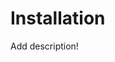 Installation
============

Add description!

<!--
The recommended way to install the unitpackage is to use your package manager,
(e.g., `apt-get` on Debian or Ubuntu, `pacman` on Arch Linux, `brew` on macOS.)

You can consult [repology](https://repology.org/project/python:unitpackage/packages)
to see if the unitpackage is available for your package manager.

Alternatively, the unitpackage can be installed by one of the following
approaches.

Install with pip from PyPI
--------------------------

The latest stable version of the unitpackage is available on
[PyPI](https://pypi.org/project/unitpackage/) for all platforms and can be
installed if you have Python and pip installed already:

```sh
pip install unitpackage
```

This command downloads and installs the unitpackage and its dependencies into
your local Python installation.

If the above command fails because you do not have permission to modify your
Python installation, you can install the unitpackage into your user account:

```sh
pip install --user unitpackage
```

You can instead also install the latest unreleased version of the unitpackage
from our [GitHub Repository](https://github.com/echemdb/unitpackage) with

```sh
pip install git+https://github.com/echemdb/unitpackage@main
```

Install with conda from conda-forge
-----------------------------------

The unitpackage is [available on
conda-forge](https://github.com/conda-forge/unitpackage-feedstock) for all
platforms.

If you don't have conda yet, we recommend to install
[Miniforge](https://github.com/conda-forge/miniforge#miniforge3).

Miniforge is already pre-configured for conda-forge. If you already had another
release of conda installed, make sure the conda-forge channel is
[configured correctly](https://conda-forge.org/docs/user/introduction.html#how-can-i-install-packages-from-conda-forge)

Once your conda setup is ready, create a new `unitpackage` environment with
the latest stable version of the unitpackage:

```sh
conda create -n unitpackage
```

To use the unitpackage, activate the `unitpackage` environment:

```sh
conda activate unitpackage
```

To install the unitpackage into an existing environment, activate that environment and then

```sh
conda install unitpackage
```

Install with pip for development
--------------------------------

If you want to work on the unitpackage itself, get a copy of the latest
unreleased version of the unitpackage:

```sh
git clone https://github.com/echemdb/unitpackage.git
```

Move to the directory and install the dependencies

```sh
conda activate unitpackage
conda env create --file environment.yaml
```

Create an [editable](https://pip.pypa.io/en/stable/cli/pip_install/#editable-installs) install of the unitpackage:

```sh
pip install -e unitpackage
```

Any changes you make to the files in your local copy of the unitpackage should
now be available in your next Python session.

We would love to see your contribution to the unitpackage.
-->

